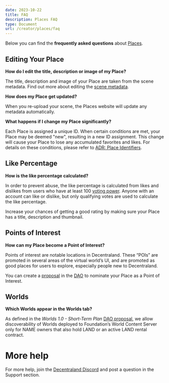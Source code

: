 ```yaml
---
date: 2023-10-22
title: FAQ
description: Places FAQ
type: Document
url: /creator/places/faq
---
```


Below you can find the **frequently asked questions** about [Places](https://places.decentraland.org/).

## Editing Your Place

**How do I edit the title, description or image of my Place?**

The title, description and image of your Place are taken from the scene metadata. Find out more about editing the [scene metadata](https://docs.decentraland.org/creator/development-guide/scene-metadata/).

**How does my Place get updated?**

When you re-upload your scene, the Places website will update any metadata automatically.

**What happens if I change my Place significantly?**

Each Place is assigned a unique ID. When certain conditions are met, your Place may be deemed "new", resulting in a new ID assignment. This change will cause your Place to lose any accumulated favorites and likes. For details on these conditions, please refer to [ADR: Place Identifiers](https://adr.decentraland.org/adr/ADR-186).

## Like Percentage

**How is the like percentage calculated?**

In order to prevent abuse, the like percentage is calculated from likes and dislikes from users who have at least 100 [voting power](https://docs.decentraland.org/player/general/dao/dao-userguide/#voting-power). Anyone with an account can like or dislike, but only qualifying votes are used to calculate the like percentage.

Increase your chances of getting a good rating by making sure your Place has a title, description and thumbnail.

## Points of Interest

**How can my Place become a Point of Interest?**

Points of interest are notable locations in Decentraland. These “POIs” are promoted in several areas of the virtual world’s UI, and are promoted as good places for users to explore, especially people new to Decentraland.

You can create a [proposal](https://docs.decentraland.org/player/general/dao/dao-userguide/#creating-a-proposal) in the [DAO](https://dao.decentraland.org/en/) to nominate your Place as a Point of Interest.

## Worlds

**Which Worlds appear in the Worlds tab?**

As defined in the _Worlds 1.0 - Short-Term Plan_ [DAO proposal](https://governance.decentraland.org/proposal/?id=e712bb50-e822-11ed-b8f1-75dbe089d333),  we allow discoverability of Worlds deployed to Foundation’s World Content Server only for NAME owners that also hold LAND or an active LAND rental contract.

# More help

For more help, join the [Decentraland Discord](https://decentraland.org/discord) and post a question in the Support section.
